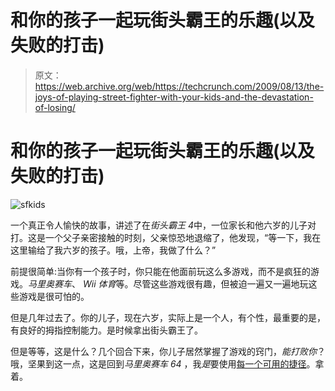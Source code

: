 # 和你的孩子一起玩街头霸王的乐趣(以及失败的打击)

> 原文：<https://web.archive.org/web/https://techcrunch.com/2009/08/13/the-joys-of-playing-street-fighter-with-your-kids-and-the-devastation-of-losing/>

# 和你的孩子一起玩街头霸王的乐趣(以及失败的打击)

![sfkids](img/d2bf5d07499065d9579907e78351dbec.png "sfkids")

一个真正令人愉快的故事，讲述了在*街头霸王 4*中，一位家长和他六岁的儿子对打。这是一个父子亲密接触的时刻，父亲惊恐地退缩了，他发现，“等一下，我在这里输给了我六岁的孩子。哦，上帝，我做了什么？”

前提很简单:当你有一个孩子时，你只能在他面前玩这么多游戏，而不是疯狂的游戏。*马里奥赛车*、 *Wii 体育*等。尽管这些游戏很有趣，但被迫一遍又一遍地玩这些游戏是很可怕的。

但是几年过去了。你的儿子，现在六岁，实际上是一个人，有个性，最重要的是，有良好的拇指控制能力。是时候拿出街头霸王了。

但是等等，这是什么？几个回合下来，你儿子居然掌握了游戏的窍门，*能打败你*？哦，坚果到这一点，这是回到*马里奥赛车 64* ，我*是*要使用[每一个可用的捷径](https://web.archive.org/web/20221006024020/http://www.youtube.com/watch?v=wmbYdM3oSYo)。拿着。